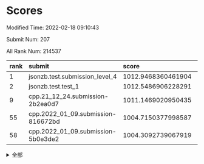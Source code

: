 # Scores

Modified Time: 2022-02-18 09:10:43

Submit Num: 207

All Rank Num: 214537

| rank |               submit               |       score        |       sigma        | pk_num |
| :--- | :--------------------------------- | :----------------- | :----------------- | :----- |
| 1    | jsonzb.test.submission_level_4     | 1012.9468360461904 | 0.8247998981656659 | 4144   |
| 2    | jsonzb.test.test_1                 | 1012.5486906228291 | 0.8259227036682045 | 4142   |
| 9    | cpp.21_12_24.submission-2b2ea0d7   | 1011.1469020950435 | 0.7763113388545914 | 4142   |
| 55   | cpp.2022_01_09.submission-816672bd | 1004.7150377998587 | 0.7128407019093462 | 4145   |
| 58   | cpp.2022_01_09.submission-5b0e3de2 | 1004.3092739067919 | 0.7302971048516219 | 4145   |


<details>
<summary>全部</summary>

| rank |                 submit                 |       score        |       sigma        | pk_num |
| :--- | :------------------------------------- | :----------------- | :----------------- | :----- |
| 1    | jsonzb.test.submission_level_4         | 1012.9468360461904 | 0.8247998981656659 | 4144   |
| 2    | jsonzb.test.test_1                     | 1012.5486906228291 | 0.8259227036682045 | 4142   |
| 3    | gobigger.level_3.submission_level_3_6  | 1011.9008538318594 | 0.767043178701415  | 4143   |
| 4    | gobigger.level_3.submission_level_3_14 | 1011.7904257289617 | 0.7713911939005098 | 4145   |
| 5    | gobigger.level_3.submission_level_3_13 | 1011.5237165453408 | 0.7759721535825033 | 4143   |
| 6    | gobigger.level_3.submission_level_3_15 | 1011.3795888953737 | 0.7626549174674454 | 4143   |
| 7    | gobigger.level_3.submission_level_3_23 | 1011.3325009069223 | 0.7626293581968502 | 4144   |
| 8    | gobigger.level_3.submission_level_3_30 | 1011.1856051830721 | 0.7719139666998269 | 4147   |
| 9    | cpp.21_12_24.submission-2b2ea0d7       | 1011.1469020950435 | 0.7763113388545914 | 4142   |
| 10   | gobigger.level_3.submission_level_3_4  | 1011.1319239499247 | 0.8147080480903319 | 4144   |
| 11   | gobigger.level_3.submission_level_3_40 | 1011.1280803884805 | 0.7687516357672384 | 4150   |
| 12   | gobigger.level_3.submission_level_3_39 | 1011.0219500538618 | 0.7520846828348152 | 4144   |
| 13   | gobigger.level_3.submission_level_3_34 | 1010.9492123852137 | 0.7759667605684639 | 4145   |
| 14   | gobigger.level_3.submission_level_3_22 | 1010.8745375552986 | 0.7559695384981107 | 4139   |
| 15   | gobigger.level_3.submission_level_3_42 | 1010.7681227666493 | 0.7992134799385742 | 4147   |
| 16   | gobigger.level_3.submission_level_3_11 | 1010.7438465249764 | 0.7698236960816507 | 4145   |
| 17   | gobigger.level_3.submission_level_3_33 | 1010.6590595659607 | 0.7789020529959254 | 4146   |
| 18   | gobigger.level_3.submission_level_3_2  | 1010.5886556849564 | 0.7665105571377057 | 4145   |
| 19   | gobigger.level_3.submission_level_3_20 | 1010.4688377449633 | 0.7683901449931438 | 4148   |
| 20   | gobigger.level_3.submission_level_3_41 | 1010.4611865803233 | 0.7497391592258933 | 4150   |
| 21   | gobigger.level_3.submission_level_3_10 | 1010.4079758322025 | 0.7554399835439071 | 4148   |
| 22   | gobigger.level_3.submission_level_3_28 | 1010.3599001737543 | 0.7496481382840129 | 4142   |
| 23   | gobigger.level_3.submission_level_3_24 | 1010.3275073474069 | 0.7783179090628689 | 4143   |
| 24   | gobigger.level_3.submission_level_3_47 | 1010.2923281083513 | 0.7452957104131358 | 4145   |
| 25   | gobigger.level_3.submission_level_3_27 | 1010.2842663946669 | 0.7436785334003622 | 4145   |
| 26   | gobigger.level_3.submission_level_3_16 | 1010.2720449868661 | 0.7608011139974525 | 4147   |
| 27   | gobigger.level_3.submission_level_3_5  | 1010.2094226286414 | 0.7478204496676654 | 4141   |
| 28   | gobigger.level_3.submission_level_3_21 | 1010.2085055864453 | 0.7603601491730883 | 4141   |
| 29   | gobigger.level_3.submission_level_3_1  | 1010.1215930638965 | 0.7786634349356006 | 4143   |
| 30   | gobigger.level_3.submission_level_3_26 | 1010.1197902773505 | 0.7617691823417709 | 4150   |
| 31   | gobigger.level_3.submission_level_3_32 | 1010.1139765067378 | 0.7565559477349421 | 4150   |
| 32   | gobigger.level_3.submission_level_3_44 | 1010.0906541282949 | 0.7632755585019867 | 4149   |
| 33   | gobigger.level_3.submission_level_3_0  | 1010.0244989532077 | 0.7636792846684598 | 4149   |
| 34   | gobigger.level_3.submission_level_3_8  | 1009.9385670482354 | 0.7712533250489202 | 4145   |
| 35   | gobigger.level_3.submission_level_3_29 | 1009.9213620875286 | 0.7570957876193571 | 4147   |
| 36   | gobigger.level_3.submission_level_3_36 | 1009.7683954494474 | 0.7639903554206748 | 4146   |
| 37   | gobigger.level_3.submission_level_3_49 | 1009.7606451852055 | 0.7653670496191606 | 4146   |
| 38   | gobigger.level_3.submission_level_3_38 | 1009.7500422976922 | 0.753922410760689  | 4139   |
| 39   | gobigger.level_3.submission_level_3_3  | 1009.6873283201019 | 0.7723735104221513 | 4148   |
| 40   | gobigger.level_3.submission_level_3_7  | 1009.5297825146679 | 0.7419646796330218 | 4152   |
| 41   | gobigger.level_3.submission_level_3_31 | 1009.523198948457  | 0.7510560129489753 | 4147   |
| 42   | gobigger.level_3.submission_level_3_45 | 1009.4082734770533 | 0.7561940487782703 | 4144   |
| 43   | gobigger.level_3.submission_level_3_48 | 1009.3496915156571 | 0.7666362383797171 | 4147   |
| 44   | gobigger.level_3.submission_level_3_43 | 1009.3429693752342 | 0.7360448039941139 | 4143   |
| 45   | gobigger.level_3.submission_level_3_25 | 1009.3398008322981 | 0.7437869774979438 | 4149   |
| 46   | gobigger.level_3.submission_level_3_37 | 1009.2233931258647 | 0.7740120383503598 | 4149   |
| 47   | gobigger.level_3.submission_level_3_17 | 1009.0933732329147 | 0.7559451023971866 | 4148   |
| 48   | gobigger.level_3.submission_level_3_19 | 1009.0662199141526 | 0.7442250916662079 | 4143   |
| 49   | gobigger.level_3.submission_level_3_46 | 1008.967355041088  | 0.735183845865141  | 4143   |
| 50   | gobigger.level_3.submission_level_3_35 | 1008.9125773897131 | 0.7541249983721118 | 4145   |
| 51   | gobigger.level_3.submission_level_3_18 | 1008.6887077380807 | 0.7492438069527833 | 4143   |
| 52   | gobigger.level_3.submission_level_3_12 | 1008.5085877177078 | 0.7517846009574798 | 4147   |
| 53   | gobigger.level_3.submission_level_3_9  | 1008.0349608563807 | 0.7537968103662132 | 4151   |
| 54   | gobigger.level_1.submission_level_1_15 | 1005.3087567829479 | 0.7203185580251912 | 4147   |
| 55   | cpp.2022_01_09.submission-816672bd     | 1004.7150377998587 | 0.7128407019093462 | 4145   |
| 56   | gobigger.level_1.submission_level_1_43 | 1004.5968370190765 | 0.7185596328217463 | 4150   |
| 57   | gobigger.level_1.submission_level_1_35 | 1004.395913714465  | 0.7213428075524937 | 4145   |
| 58   | cpp.2022_01_09.submission-5b0e3de2     | 1004.3092739067919 | 0.7302971048516219 | 4145   |
| 59   | gobigger.level_1.submission_level_1_6  | 1004.2930622542876 | 0.7238461275689012 | 4144   |
| 60   | gobigger.level_1.submission_level_1_21 | 1004.2782247354454 | 0.7331650997498526 | 4144   |
| 61   | gobigger.level_1.submission_level_1_29 | 1004.2431358018428 | 0.7113739211349137 | 4143   |
| 62   | gobigger.level_1.submission_level_1_9  | 1004.1712062382809 | 0.7180820048013594 | 4141   |
| 63   | gobigger.level_1.submission_level_1_1  | 1004.1628134205322 | 0.7148229903546046 | 4146   |
| 64   | gobigger.level_1.submission_level_1_11 | 1003.9939594803982 | 0.712521706680266  | 4146   |
| 65   | gobigger.level_1.submission_level_1_24 | 1003.8509683232353 | 0.7198029584790168 | 4142   |
| 66   | gobigger.level_1.submission_level_1_13 | 1003.8272906476649 | 0.7260862952513947 | 4148   |
| 67   | gobigger.level_1.submission_level_1_46 | 1003.7986229108304 | 0.714186948749575  | 4145   |
| 68   | gobigger.level_1.submission_level_1_16 | 1003.6727670468149 | 0.7283235903326135 | 4146   |
| 69   | gobigger.level_1.submission_level_1_28 | 1003.6197448129882 | 0.7205211608126991 | 4148   |
| 70   | gobigger.level_1.submission_level_1_5  | 1003.6189878405726 | 0.7179399324235018 | 4142   |
| 71   | gobigger.level_1.submission_level_1_42 | 1003.609894863297  | 0.7158839536919239 | 4144   |
| 72   | gobigger.level_1.submission_level_1_40 | 1003.6000733363707 | 0.7011635583803267 | 4144   |
| 73   | gobigger.level_1.submission_level_1_18 | 1003.5800796904651 | 0.7248709319999852 | 4147   |
| 74   | gobigger.level_1.submission_level_1_14 | 1003.5490468613814 | 0.7144837775935582 | 4147   |
| 75   | gobigger.level_1.submission_level_1_4  | 1003.527554162751  | 0.7234617787377429 | 4150   |
| 76   | gobigger.level_1.submission_level_1_7  | 1003.5151012881561 | 0.7126334831945191 | 4139   |
| 77   | gobigger.level_1.submission_level_1_12 | 1003.4748076397854 | 0.7196639761028113 | 4149   |
| 78   | gobigger.level_1.submission_level_1_27 | 1003.4281587507604 | 0.7142392787689502 | 4147   |
| 79   | gobigger.level_1.submission_level_1_49 | 1003.3995766481052 | 0.7165227769253515 | 4146   |
| 80   | gobigger.level_1.submission_level_1_31 | 1003.3699158236749 | 0.7056921923239595 | 4149   |
| 81   | gobigger.level_1.submission_level_1_33 | 1003.3622704851432 | 0.7095987672102623 | 4141   |
| 82   | gobigger.level_1.submission_level_1_10 | 1003.3525505746909 | 0.725408749712298  | 4143   |
| 83   | gobigger.level_1.submission_level_1_30 | 1003.324883510311  | 0.7247257336710717 | 4149   |
| 84   | gobigger.level_1.submission_level_1_3  | 1003.2965798808242 | 0.7086490960415718 | 4142   |
| 85   | gobigger.level_1.submission_level_1_8  | 1003.2484374112375 | 0.7303277553069343 | 4146   |
| 86   | gobigger.level_1.submission_level_1_34 | 1003.2008242358386 | 0.7152942724638895 | 4144   |
| 87   | gobigger.level_1.submission_level_1_20 | 1003.1552133162786 | 0.7166858024200872 | 4146   |
| 88   | gobigger.level_1.submission_level_1_45 | 1003.1297075919185 | 0.7165310798332588 | 4151   |
| 89   | gobigger.level_1.submission_level_1_22 | 1002.9811077111278 | 0.7146925539935749 | 4146   |
| 90   | gobigger.level_1.submission_level_1_32 | 1002.8989820088653 | 0.7180684851479926 | 4147   |
| 91   | gobigger.level_1.submission_level_1_44 | 1002.8922989633056 | 0.7219917410369638 | 4152   |
| 92   | gobigger.level_1.submission_level_1_2  | 1002.7912274908178 | 0.7298017899220366 | 4146   |
| 93   | gobigger.level_1.submission_level_1_37 | 1002.7310578016294 | 0.7057486694062775 | 4144   |
| 94   | gobigger.level_1.submission_level_1_26 | 1002.7213547525213 | 0.707840361365675  | 4146   |
| 95   | gobigger.level_1.submission_level_1_25 | 1002.7171120706058 | 0.7185853269493405 | 4145   |
| 96   | gobigger.level_1.submission_level_1_17 | 1002.712154231538  | 0.7097562499561741 | 4143   |
| 97   | gobigger.level_1.submission_level_1_36 | 1002.656814992961  | 0.7182051744985787 | 4141   |
| 98   | gobigger.level_1.submission_level_1_41 | 1002.6042228359638 | 0.710008019303026  | 4149   |
| 99   | gobigger.level_1.submission_level_1_38 | 1002.5991239099368 | 0.713983524025305  | 4143   |
| 100  | gobigger.level_1.submission_level_1_23 | 1002.5162240510101 | 0.7099225495169452 | 4144   |
| 101  | gobigger.level_1.submission_level_1_19 | 1002.3734795470353 | 0.7136623539138066 | 4150   |
| 102  | gobigger.level_1.submission_level_1_0  | 1002.255145501884  | 0.7168964926949698 | 4150   |
| 103  | gobigger.level_1.submission_level_1_47 | 1002.1811826317419 | 0.7116142122726999 | 4149   |
| 104  | gobigger.level_1.submission_level_1_48 | 1002.1274558798771 | 0.7083975148162247 | 4147   |
| 105  | gobigger.level_1.submission_level_1_39 | 1001.7955637064395 | 0.7127601292306663 | 4147   |
| 106  | gobigger.random.submission_random_2    | 997.6988675431003  | 0.6987547313651308 | 4147   |
| 107  | gobigger.random.submission_random_9    | 996.90724628053    | 0.7239111065507831 | 4143   |
| 108  | gobigger.random.submission_random_27   | 996.8596097262094  | 0.7089898215888264 | 4145   |
| 109  | gobigger.random.submission_random_22   | 996.6334694264908  | 0.7018572921886311 | 4143   |
| 110  | gobigger.random.submission_random_1    | 996.6174892740601  | 0.7073078736808227 | 4150   |
| 111  | gobigger.random.submission_random_16   | 996.5694567290838  | 0.7073755906594345 | 4148   |
| 112  | gobigger.random.submission_random_34   | 996.5593851472441  | 0.7203562822704639 | 4148   |
| 113  | gobigger.random.submission_random_12   | 996.4531689185048  | 0.7154993078404074 | 4143   |
| 114  | gobigger.random.submission_random_4    | 996.3935181225312  | 0.7092357964009981 | 4146   |
| 115  | gobigger.random.submission_random_45   | 996.3678616261171  | 0.7268488514696884 | 4144   |
| 116  | gobigger.random.submission_random_32   | 996.349826809486   | 0.708527496611132  | 4146   |
| 117  | gobigger.random.submission_random_15   | 996.3022969200224  | 0.7207997702659287 | 4145   |
| 118  | gobigger.random.submission_random_41   | 996.253801861954   | 0.7144345350270367 | 4145   |
| 119  | gobigger.random.submission_random_10   | 996.1258387833265  | 0.7103751023935783 | 4146   |
| 120  | gobigger.random.submission_random_48   | 996.1046328179808  | 0.7083958475263367 | 4142   |
| 121  | gobigger.random.submission_random_11   | 996.101557197233   | 0.732929600704087  | 4142   |
| 122  | gobigger.random.submission_random_44   | 996.0660750074376  | 0.7077262939962911 | 4147   |
| 123  | gobigger.random.submission_random_29   | 995.9952637726633  | 0.7082071222251094 | 4145   |
| 124  | gobigger.random.submission_random_26   | 995.9933226048234  | 0.7115926265495734 | 4147   |
| 125  | gobigger.random.submission_random_17   | 995.9894759277233  | 0.7135255655817366 | 4150   |
| 126  | gobigger.random.submission_random_40   | 995.9401787017458  | 0.7247225653572209 | 4144   |
| 127  | gobigger.random.submission_random_25   | 995.9382767474401  | 0.7222671606623693 | 4146   |
| 128  | gobigger.random.submission_random_37   | 995.9360392353906  | 0.712230446890296  | 4144   |
| 129  | gobigger.random.submission_random_21   | 995.8723611754856  | 0.7105228749396565 | 4141   |
| 130  | gobigger.random.submission_random_23   | 995.8589444730467  | 0.7095908874840012 | 4143   |
| 131  | gobigger.random.submission_random_20   | 995.8337418228595  | 0.7063382690440226 | 4148   |
| 132  | gobigger.random.submission_random_7    | 995.80822051297    | 0.6976109209304253 | 4147   |
| 133  | gobigger.random.submission_random_14   | 995.8037312556617  | 0.7262766827485264 | 4148   |
| 134  | gobigger.random.submission_random_18   | 995.7956206065595  | 0.7144366196886799 | 4148   |
| 135  | gobigger.random.submission_random_19   | 995.7865104356955  | 0.7191698576921928 | 4147   |
| 136  | gobigger.random.submission_random_43   | 995.7853237887821  | 0.7157227962316548 | 4145   |
| 137  | gobigger.random.submission_random_0    | 995.747445590458   | 0.7195254059233521 | 4146   |
| 138  | gobigger.random.submission_random_13   | 995.7156393393153  | 0.7187233026136871 | 4150   |
| 139  | gobigger.random.submission_random_35   | 995.7044929409567  | 0.7216213170626595 | 4150   |
| 140  | gobigger.random.submission_random_49   | 995.6718477138423  | 0.7149299755684252 | 4149   |
| 141  | gobigger.random.submission_random_5    | 995.6309513897464  | 0.7209283842282433 | 4146   |
| 142  | gobigger.random.submission_random_38   | 995.5041497986307  | 0.7074727510984106 | 4151   |
| 143  | gobigger.random.submission_random_31   | 995.4834325829084  | 0.7193871599495147 | 4147   |
| 144  | gobigger.random.submission_random_39   | 995.3840992060944  | 0.7101100830141927 | 4147   |
| 145  | gobigger.random.submission_random_33   | 995.2566148811276  | 0.7152718519893958 | 4144   |
| 146  | gobigger.random.submission_random_3    | 995.2028144234589  | 0.7230497218861391 | 4140   |
| 147  | gobigger.random.submission_random_28   | 995.1953736101641  | 0.7037190199809447 | 4139   |
| 148  | gobigger.random.submission_random_6    | 995.1087493843947  | 0.7195240906928616 | 4146   |
| 149  | gobigger.random.submission_random_46   | 995.0632944967871  | 0.7293943609094683 | 4143   |
| 150  | gobigger.random.submission_random_8    | 995.0067880431023  | 0.7189969600326237 | 4146   |
| 151  | gobigger.random.submission_random_24   | 994.621503177773   | 0.7024596925566242 | 4144   |
| 152  | gobigger.random.submission_random_47   | 994.5992088573878  | 0.7045834190186356 | 4151   |
| 153  | gobigger.random.submission_random_42   | 994.4348417761287  | 0.7171899829167958 | 4146   |
| 154  | gobigger.random.submission_random_36   | 994.4333680781544  | 0.7174063085940571 | 4148   |
| 155  | gobigger.random.submission_random_30   | 994.3981235945918  | 0.736323553520319  | 4147   |
| 156  | gobigger.level_2.submission_level_2_17 | 994.3587744877705  | 0.7239484593754827 | 4143   |
| 157  | gobigger.level_2.submission_level_2_29 | 993.8125103186557  | 0.7429432797568188 | 4145   |
| 158  | gobigger.level_2.submission_level_2_40 | 993.68165853624    | 0.7308822235890888 | 4144   |
| 159  | gobigger.level_2.submission_level_2_13 | 993.5965370737053  | 0.7399374340926543 | 4144   |
| 160  | gobigger.level_2.submission_level_2_33 | 993.5846651109841  | 0.743640293226198  | 4140   |
| 161  | gobigger.level_2.submission_level_2_7  | 993.4905525854304  | 0.7389654535517267 | 4144   |
| 162  | gobigger.level_2.submission_level_2_46 | 993.4656219476287  | 0.724942398254499  | 4146   |
| 163  | gobigger.level_2.submission_level_2_30 | 993.456346869278   | 0.7257064380893707 | 4147   |
| 164  | gobigger.level_2.submission_level_2_24 | 993.370482066957   | 0.7327778692344752 | 4147   |
| 165  | gobigger.level_2.submission_level_2_18 | 993.2946214590468  | 0.7378820996377221 | 4146   |
| 166  | gobigger.level_2.submission_level_2_47 | 993.2551205876824  | 0.7284310172737148 | 4146   |
| 167  | gobigger.level_2.submission_level_2_28 | 992.8974461528127  | 0.7439985597478074 | 4146   |
| 168  | gobigger.level_2.submission_level_2_43 | 992.884906130699   | 0.7447595253308548 | 4147   |
| 169  | gobigger.level_2.submission_level_2_25 | 992.8683568822848  | 0.7449230722749016 | 4149   |
| 170  | gobigger.level_2.submission_level_2_22 | 992.7551880382955  | 0.7417277501395331 | 4142   |
| 171  | gobigger.level_2.submission_level_2_48 | 992.5883846171008  | 0.7310978983492176 | 4147   |
| 172  | gobigger.level_2.submission_level_2_3  | 992.5038768389072  | 0.74031580381852   | 4146   |
| 173  | gobigger.level_2.submission_level_2_2  | 992.4908572850285  | 0.7419826517616793 | 4151   |
| 174  | gobigger.level_2.submission_level_2_27 | 992.3780599342758  | 0.7371236855565161 | 4142   |
| 175  | gobigger.level_2.submission_level_2_5  | 992.3514741681769  | 0.7326691744121672 | 4147   |
| 176  | gobigger.level_2.submission_level_2_49 | 992.2577660708077  | 0.7399061727172578 | 4144   |
| 177  | gobigger.level_2.submission_level_2_36 | 992.248744967151   | 0.7289229105183488 | 4145   |
| 178  | gobigger.level_2.submission_level_2_19 | 992.1787539007818  | 0.7418615528810678 | 4149   |
| 179  | gobigger.level_2.submission_level_2_37 | 992.139703392787   | 0.7440167063412442 | 4148   |
| 180  | gobigger.level_2.submission_level_2_26 | 992.0557069319251  | 0.7389345847538051 | 4147   |
| 181  | gobigger.level_2.submission_level_2_15 | 992.025721584939   | 0.7586706512625861 | 4144   |
| 182  | gobigger.level_2.submission_level_2_21 | 991.9564989823274  | 0.7345429291346951 | 4145   |
| 183  | gobigger.level_2.submission_level_2_34 | 991.8313549333747  | 0.7513223459212209 | 4147   |
| 184  | gobigger.level_2.submission_level_2_0  | 991.7633178467106  | 0.7540381940181592 | 4143   |
| 185  | gobigger.level_2.submission_level_2_6  | 991.7025037924634  | 0.7269726462230199 | 4152   |
| 186  | gobigger.level_2.submission_level_2_8  | 991.6917443116636  | 0.7215256243761554 | 4146   |
| 187  | gobigger.level_2.submission_level_2_42 | 991.6459554662898  | 0.7558825073447879 | 4140   |
| 188  | gobigger.level_2.submission_level_2_31 | 991.6235498352064  | 0.7385256343710993 | 4143   |
| 189  | gobigger.level_2.submission_level_2_14 | 991.5931837247487  | 0.7500386943872118 | 4145   |
| 190  | gobigger.level_2.submission_level_2_4  | 991.5808073216532  | 0.7631562726241687 | 4146   |
| 191  | gobigger.level_2.submission_level_2_10 | 991.5585644696748  | 0.7482731032187067 | 4145   |
| 192  | gobigger.level_2.submission_level_2_32 | 991.4325413612398  | 0.7716792395336144 | 4144   |
| 193  | gobigger.level_2.submission_level_2_9  | 991.248181081612   | 0.747100566352706  | 4145   |
| 194  | gobigger.level_2.submission_level_2_12 | 991.2167188433627  | 0.751606896695182  | 4142   |
| 195  | gobigger.level_2.submission_level_2_38 | 991.0447028364172  | 0.7597349473498065 | 4149   |
| 196  | gobigger.level_2.submission_level_2_16 | 990.9298516456472  | 0.7918688603521403 | 4148   |
| 197  | gobigger.level_2.submission_level_2_1  | 990.8630836835912  | 0.7600453257209396 | 4147   |
| 198  | gobigger.level_2.submission_level_2_45 | 990.7723972757415  | 0.7744868385374492 | 4148   |
| 199  | gobigger.level_2.submission_level_2_41 | 990.7082197509225  | 0.770777744652552  | 4149   |
| 200  | gobigger.level_2.submission_level_2_11 | 990.6855748319351  | 0.762722196810566  | 4141   |
| 201  | gobigger.level_2.submission_level_2_35 | 990.5118435257575  | 0.7543588082555805 | 4147   |
| 202  | gobigger.level_2.submission_level_2_23 | 990.4267794614293  | 0.7425752216279781 | 4142   |
| 203  | gobigger.level_2.submission_level_2_39 | 990.3477654023791  | 0.7495582724843293 | 4147   |
| 204  | gobigger.level_2.submission_level_2_20 | 990.1949549690613  | 0.755703134160615  | 4147   |
| 205  | gobigger.level_2.submission_level_2_44 | 988.8799529947415  | 0.8077870085989572 | 4140   |
| 206  | gobigger.none.submission_none_1        | 978.3078095902891  | 1.2535510803447987 | 4148   |
| 207  | gobigger.none.submission_none_0        | 976.395782691434   | 1.4759055380582267 | 4145   |

</details>